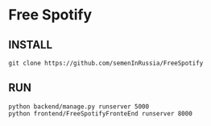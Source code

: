 # Free Spotify

## INSTALL
```
git clone https://github.com/semenInRussia/FreeSpotify
```

## RUN
```
python backend/manage.py runserver 5000
python frontend/FreeSpotifyFronteEnd runserver 8000
```
